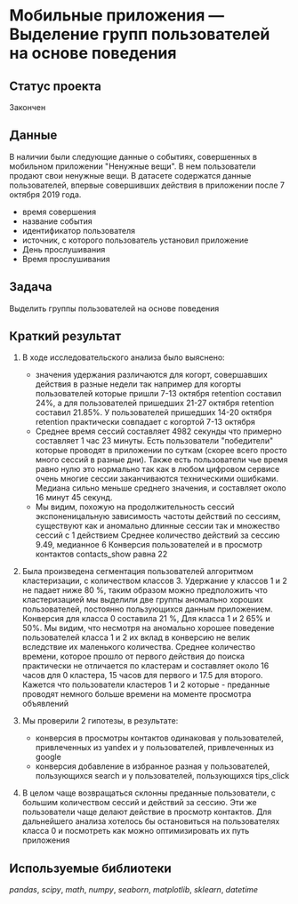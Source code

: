 # Мобильные приложения —Выделение групп пользователей на основе поведения

## Статус проекта
Закончен

## Данные

В наличии были следующие данные о событиях, совершенных в мобильном приложении "Ненужные вещи". В нем пользователи продают свои ненужные вещи. В датасете содержатся данные пользователей, впервые совершивших действия в
приложении после 7 октября 2019 года.
- время совершения
- название события
- идентификатор пользователя
- источник, с которого пользователь установил приложение
- День прослушивания
- Время прослушивания

## Задача

Выделить группы пользователей на основе поведения

## Краткий результат

1. В ходе исследовательского анализа было выяснено:
    - значения удержания различаются для когорт, совершавших действия в разные недели так например для когорты пользователей которые пришли 7-13 октября retention составил 24%, а для пользователей пришедших 21-27 октября retention составил 21.85%. У пользователей пришедших 14-20 октября retention практически совпадает с когортой 7-13 октября
    - Среднее время сессий составляет 4982 секунды что примерно составляет 1 час 23 минуты. Есть пользователи "победители" которые проводят в приложении по суткам (скорее всего просто много сессий в разные дни). Также есть пользователи чье время равно нулю это нормально так как в любом цифровом сервисе очень многие сессии заканчиваются техническими ошибками. Медиана сильно меньше среднего значения, и составляет около 16 минут 45 секунд.
    - Мы видим, похожую на продолжительность сессий экспоненицальную зависимость частоты действий по сессиям, существуют как и аномально длинные сессии так и множество сессий с 1 действием Среднее количество действий за сессию 9.49, медианное 6 Конверсия пользователей и в просмотр контактов contacts_show равна 22
    
2. Была произведена сегментация пользователей алгоритмом кластеризации, с количеством классов 3. Удержание у классов 1 и 2 не падает ниже 80 %, таким образом можно предположить что кластеризацией мы выделили две группы аномально хороших пользователей, постоянно пользующихся данным приложением. Конверсия для класса 0 составила 21 %, Для класса 1 и 2 65% и 50%. Мы видим, что несмотря на аномально хорошее поведение пользователей класса 1 и 2 их вклад в конверсию не велик вследствие их маленького количества. Среднее количество времени, которое прошло от первого действия до поиска практически не отличается по кластерам и составляет около 16 часов для 0 кластера, 15 часов для первого и 17.5 для второго. Кажется что пользователи кластеров 1 и 2 которые - преданные проводят немного больше времени на моменте просмотра объявлений

3. Мы проверили 2 гипотезы, в результате:
     - конверсия в просмотры контактов одинаковая у пользователей, привлеченных из yandex и у пользователей, привлеченных из google
     - конверсия добавление в избранное разная у пользователей, пользующихся search и у пользователей, пользующихся tips_click
    
4. В целом чаще возвращаться склонны преданные пользователи, с большим количеством сессий и действий за сессию. Эти же пользователи чаще делают действие в просмотр контактов. Для дальнейшего анализа хотелось бы остановиться на пользователях класса 0 и посмотреть как можно оптимизировать их путь приложения 

## Используемые библиотеки
*pandas*, *scipy*, *math*, *numpy*, *seaborn*, *matplotlib*, *sklearn*, *datetime*
